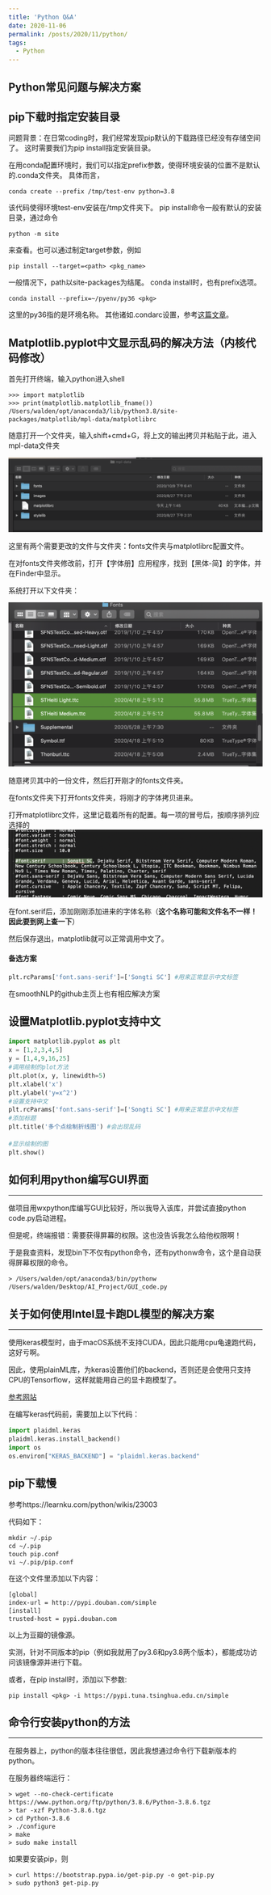 ```yaml
---
title: 'Python Q&A'
date: 2020-11-06
permalink: /posts/2020/11/python/
tags:
  - Python
---
```


## Python常见问题与解决方案

## pip下载时指定安装目录

问题背景：在日常coding时，我们经常发现pip默认的下载路径已经没有存储空间了。
这时需要我们为pip install指定安装目录。

在用conda配置环境时，我们可以指定prefix参数，使得环境安装的位置不是默认的.conda文件夹。
具体而言，
```shell
conda create --prefix /tmp/test-env python=3.8
```
该代码使得环境test-env安装在/tmp文件夹下。
pip install命令一般有默认的安装目录，通过命令
```shell
python -m site
```
来查看。也可以通过制定target参数，例如
```shell
pip install --target=<path> <pkg_name>
```
一般情况下，path以site-packages为结尾。
conda install时，也有prefix选项。
```shell
conda install --prefix=~/pyenv/py36 <pkg>
```
这里的py36指的是环境名称。
其他诸如.condarc设置，参考[这篇文章](https://conda.io/projects/conda/en/latest/user-guide/configuration/use-condarc.html#specify-environment-directories-envs-dirs)。

## Matplotlib.pyplot中文显示乱码的解决方法（内核代码修改）

首先打开终端，输入python进入shell

```shell
>>> import matplotlib
>>> print(matplotlib.matplotlib_fname())
/Users/walden/opt/anaconda3/lib/python3.8/site-packages/matplotlib/mpl-data/matplotlibrc
```

随意打开一个文件夹，输入shift+cmd+G，将上文的输出拷贝并粘贴于此，进入mpl-data文件夹

![image-20201106130834436](/images/matplotlib/image-20201106130834436.png)

这里有两个需要更改的文件与文件夹：fonts文件夹与matplotlibrc配置文件。

在对fonts文件夹修改前，打开【字体册】应用程序，找到【黑体-简】的字体，并在Finder中显示。

系统打开以下文件夹：

![image-20201106131031290](/images/matplotlib/image-20201106131031290.png)

随意拷贝其中的一份文件，然后打开刚才的fonts文件夹。

在fonts文件夹下打开fonts文件夹，将刚才的字体拷贝进来。

打开matplotlibrc文件，这里记载着所有的配置。每一项的冒号后，按顺序排列应选择的![image-20201106131206243](/images/matplotlib/image-20201106131206243.png)

在font.serif后，添加刚刚添加进来的字体名称（**这个名称可能和文件名不一样！因此要到网上查一下**）

然后保存退出，matplotlib就可以正常调用中文了。

#### 备选方案

```python
plt.rcParams['font.sans-serif']=['Songti SC'] #用来正常显示中文标签
```

在smoothNLP的github主页上也有相应解决方案

## 设置Matplotlib.pyplot支持中文

```python
import matplotlib.pyplot as plt
x = [1,2,3,4,5]
y = [1,4,9,16,25]
#调用绘制的plot方法
plt.plot(x, y, linewidth=5)
plt.xlabel('x')
plt.ylabel('y=x^2')
#设置支持中文
plt.rcParams['font.sans-serif']=['Songti SC'] #用来正常显示中文标签
#添加标题
plt.title('多个点绘制折线图') #会出现乱码
 
#显示绘制的图
plt.show()
```

## 如何利用python编写GUI界面

***

做项目用wxpython库编写GUI比较好，所以我导入该库，并尝试直接python code.py启动进程。

但是呢，终端报错：需要获得屏幕的权限。这也没告诉我怎么给他权限啊！

于是我查资料，发现bin下不仅有python命令，还有pythonw命令，这个是自动获得屏幕权限的命令。

```shell
> /Users/walden/opt/anaconda3/bin/pythonw /Users/walden/Desktop/AI_Project/GUI_code.py
```

## 关于如何使用Intel显卡跑DL模型的解决方案

***

使用keras模型时，由于macOS系统不支持CUDA，因此只能用cpu龟速跑代码，这好亏啊。

因此，使用plainML库，为keras设置他们的backend，否则还是会使用只支持CPU的Tensorflow，这样就能用自己的显卡跑模型了。

[参考网站](https://blog.csdn.net/qq_32732581/article/details/104508743?utm_medium=distribute.pc_relevant.none-task-blog-BlogCommendFromMachineLearnPai2-2.channel_param&depth_1-utm_source=distribute.pc_relevant.none-task-blog-BlogCommendFromMachineLearnPai2-2.channel_param)

在编写keras代码前，需要加上以下代码：

```python
import plaidml.keras
plaidml.keras.install_backend()
import os
os.environ["KERAS_BACKEND"] = "plaidml.keras.backend"
```

## pip下载慢

参考https://learnku.com/python/wikis/23003

代码如下：

```shell
mkdir ~/.pip
cd ~/.pip
touch pip.conf
vi ~/.pip/pip.conf
```

在这个文件里添加以下内容：

```
[global]
index-url = http://pypi.douban.com/simple
[install]
trusted-host = pypi.douban.com
```

以上为豆瓣的镜像源。

实测，针对不同版本的pip（例如我就用了py3.6和py3.8两个版本），都能成功访问该镜像源并进行下载。

或者，在pip install时，添加以下参数:
```shell
pip install <pkg> -i https://pypi.tuna.tsinghua.edu.cn/simple
```

## 命令行安装python的方法

***

在服务器上，python的版本往往很低，因此我想通过命令行下载新版本的python。

在服务器终端运行：

```shell
> wget --no-check-certificate https://www.python.org/ftp/python/3.8.6/Python-3.8.6.tgz
> tar -xzf Python-3.8.6.tgz
> cd Python-3.8.6
> ./configure
> make
> sudo make install
```

如果要安装pip，则

```shell
> curl https://bootstrap.pypa.io/get-pip.py -o get-pip.py
> sudo python3 get-pip.py
```

